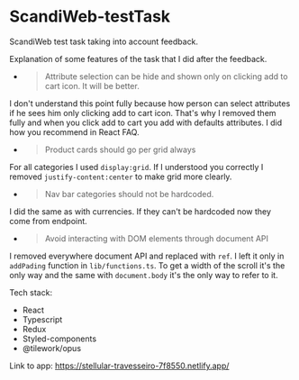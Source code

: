 # ScandiWeb-testTask

ScandiWeb test task taking into account feedback.

Explanation of some features of the task that I did after the feedback.

- >Attribute selection can be hide and shown only on clicking add to cart icon. It will be better.

I don't understand this point fully because how person can select attributes if he sees him only clicking add to cart icon.
That's why I removed them fully and when you click add to cart you add with defaults attributes. I did how you recommend in React FAQ.

- >Product cards should go per grid always

For all categories I used `display:grid`. If I understood you correctly I removed `justify-content:center` to make grid more clearly.

- >Nav bar categories should not be hardcoded.

I did the same as with currencies. If they can't be hardcoded now they come from endpoint.

- >Avoid interacting with DOM elements through document API

I removed everywhere document API and replaced with `ref`. I left it only in `addPading` function in `lib/functions.ts`. 
To get a width of the scroll it's the only way and the same with `document.body` it's the only way to refer to it.

Tech stack:
- React
- Typescript
- Redux
- Styled-components
- @tilework/opus

Link to app: https://stellular-travesseiro-7f8550.netlify.app/

